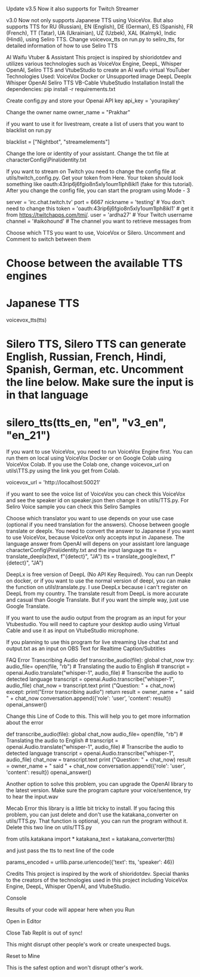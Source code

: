 
Update
v3.5 Now it also supports for Twitch Streamer

v3.0 Now not only supports Japanese TTS using VoiceVox. But also supports TTS for RU (Russian), EN (English), DE (German), ES (Spanish), FR (French), TT (Tatar), UA (Ukrainian), UZ (Uzbek), XAL (Kalmyk), Indic (Hindi), using Seliro TTS. Change voicevox_tts on run.py to seliro_tts, for detailed information of how to use Seliro TTS

AI Waifu Vtuber & Assistant
This project is inspired by shioridotdev and utilizes various technologies such as VoiceVox Engine, DeepL, Whisper OpenAI, Seliro TTS and VtubeStudio to create an AI waifu virtual YouTuber
Technologies Used:
VoiceVox Docker or 
Unsupported image
DeepL
Deeplx
Whisper OpenAI
Seliro TTS
VB-Cable
VtubeStudio
Installation
Install the dependencies:
pip install -r requirements.txt

Create config.py and store your Openai API key
api_key = 'yourapikey'

Change the owner name
owner_name = "Prakhar"

if you want to use it for livestream, create a list of users that you want to blacklist on run.py

blacklist = ["Nightbot", "streamelements"]

Change the lore or identity of your assistant. Change the txt file at characterConfig\Pina\identity.txt

If you want to stream on Twitch you need to change the config file at utils/twitch_config.py. Get your token from Here. Your token should look something like oauth:43rip6j6fgio8n5xly1oum1lph8ikl1 (fake for this tutorial). After you change the config file, you can start the program using Mode - 3

server = 'irc.chat.twitch.tv'
port = 6667
nickname = 'testing' # You don't need to change this
token = 'oauth:43rip6j6fgio8n5xly1oum1lph8ikl1' # get it from https://twitchapps.com/tmi/.
user = 'ardha27' # Your Twitch username
channel = '#aikohound' # The channel you want to retrieve messages from

Choose which TTS you want to use, VoiceVox or Silero. Uncomment and Comment to switch between them
# Choose between the available TTS engines
# Japanese TTS
voicevox_tts(tts)
# Silero TTS, Silero TTS can generate English, Russian, French, Hindi, Spanish, German, etc. Uncomment the line below. Make sure the input is in that language
# silero_tts(tts_en, "en", "v3_en", "en_21")

If you want to use VoiceVox, you need to run VoiceVox Engine first. You can run them on local using VoiceVox Docker or on Google Colab using VoiceVox Colab. If you use the Colab one, change voicevox_url on utils\TTS.py using the link you get from Colab.

voicevox_url = 'http://localhost:50021'

if you want to see the voice list of VoiceVox you can check this VoiceVox and see the speaker id on speaker.json then change it on utils/TTS.py. For Seliro Voice sample you can check this Seliro Samples

Choose which translator you want to use depends on your use case (optional if you need translation for the answers). Choose between google translate or deeplx. You need to convert the answer to Japanese if you want to use VoiceVox, because VoiceVox only accepts input in Japanese. The language answer from OpenAI will depens on your assistant lore language characterConfig\Pina\identity.txt and the input language
tts = translate_deeplx(text, f"{detect}", "JA")
tts = translate_google(text, f"{detect}", "JA")

DeepLx is free version of DeepL (No API Key Required). You can run Deeplx on docker, or if you want to use the normal version of deepl, you can make the function on utils\translate.py. I use DeepLx because i can't register on DeepL from my country. The translate result from DeepL is more accurate and casual than Google Translate. But if you want the simple way, just use Google Translate.

If you want to use the audio output from the program as an input for your Vtubestudio. You will need to capture your desktop audio using Virtual Cable and use it as input on VtubeStudio microphone.

If you planning to use this program for live streaming Use chat.txt and output.txt as an input on OBS Text for Realtime Caption/Subtitles

FAQ
Error Transcribing Audio
def transcribe_audio(file):
    global chat_now
    try:
        audio_file= open(file, "rb")
        # Translating the audio to English
        # transcript = openai.Audio.translate("whisper-1", audio_file)
        # Transcribe the audio to detected language
        transcript = openai.Audio.transcribe("whisper-1", audio_file)
        chat_now = transcript.text
        print ("Question: " + chat_now)
    except:
        print("Error transcribing audio")
        return
    result = owner_name + " said " + chat_now
    conversation.append({'role': 'user', 'content': result})
    openai_answer()

Change this Line of Code to this. This will help you to get more information about the error

def transcribe_audio(file):
    global chat_now
    audio_file= open(file, "rb")
    # Translating the audio to English
    # transcript = openai.Audio.translate("whisper-1", audio_file)
    # Transcribe the audio to detected language
    transcript = openai.Audio.transcribe("whisper-1", audio_file)
    chat_now = transcript.text
    print ("Question: " + chat_now)
    result = owner_name + " said " + chat_now
    conversation.append({'role': 'user', 'content': result})
    openai_answer()

Another option to solve this problem, you can upgrade the OpenAI library to the latest version. Make sure the program capture your voice/sentence, try to hear the input.wav

Mecab Error
this library is a little bit tricky to install. If you facing this problem, you can just delete and don't use the katakana_converter on utils/TTS.py. That function is optional, you can run the program without it. Delete this two line on utils/TTS.py

from utils.katakana import *
katakana_text = katakana_converter(tts)

and just pass the tts to next line of the code

params_encoded = urllib.parse.urlencode({'text': tts, 'speaker': 46})

Credits
This project is inspired by the work of shioridotdev. Special thanks to the creators of the technologies used in this project including VoiceVox Engine, DeepL, Whisper OpenAI, and VtubeStudio.

Console

Results of your code will appear here when you 
Run

Open in Editor

Close Tab
Replit is out of sync!

This might disrupt other people's work or create unexpected bugs.

Reset to Mine

This is the safest option and won't disrupt other's work.



